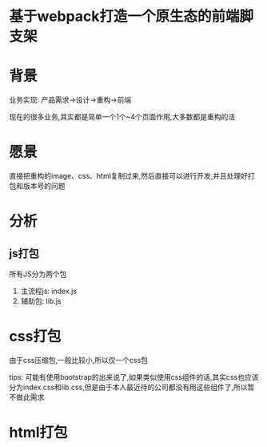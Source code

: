 # 基于webpack打造一个原生态的前端脚支架

# 背景

业务实现: 产品需求->设计->重构->前端

现在的很多业务,其实都是简单一个1个~4个页面作用,大多数都是重构的活

# 愿景

直接把重构的image、css、html复制过来,然后直接可以进行开发,并且处理好打包和版本号的问题

# 分析

## js打包

所有JS分为两个包

1. 主流程js: index.js
2. 辅助包: lib.js

# css打包

由于css压缩包,一般比较小,所以仅一个css包

tips: 可能有使用bootstrap的出来说了,如果类似使用css组件的话,其实css也应该分为index.css和lib.css,但是由于本人最近待的公司都没有用这些组件了,所以暂不做此需求

# html打包

